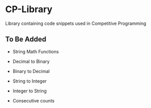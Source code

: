 # CP-Library

Library containing code snippets used in Competitive Programming

## To Be Added

- String Math Functions

- Decimal to Binary
- Binary to Decimal
- String to Integer
- Integer to String

- Consecutive counts